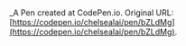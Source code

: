 # 
 _A Pen created at CodePen.io. Original URL: [https://codepen.io/chelsealai/pen/bZLdMg](https://codepen.io/chelsealai/pen/bZLdMg).

 